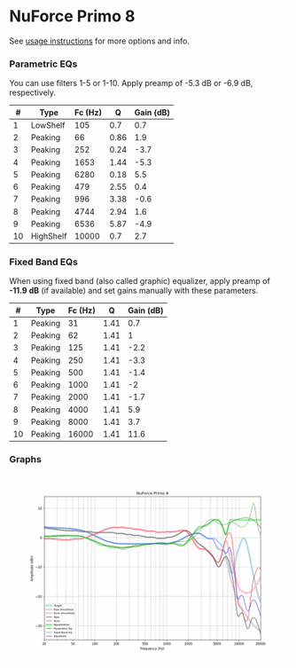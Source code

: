 # NuForce Primo 8
See [usage instructions](https://github.com/jaakkopasanen/AutoEq#usage) for more options and info.

### Parametric EQs
You can use filters 1-5 or 1-10. Apply preamp of -5.3 dB or -6.9 dB, respectively.

|   # | Type      |   Fc (Hz) |    Q |   Gain (dB) |
|-----|-----------|-----------|------|-------------|
|   1 | LowShelf  |       105 | 0.7  |         0.7 |
|   2 | Peaking   |        66 | 0.86 |         1.9 |
|   3 | Peaking   |       252 | 0.24 |        -3.7 |
|   4 | Peaking   |      1653 | 1.44 |        -5.3 |
|   5 | Peaking   |      6280 | 0.18 |         5.5 |
|   6 | Peaking   |       479 | 2.55 |         0.4 |
|   7 | Peaking   |       996 | 3.38 |        -0.6 |
|   8 | Peaking   |      4744 | 2.94 |         1.6 |
|   9 | Peaking   |      6536 | 5.87 |        -4.9 |
|  10 | HighShelf |     10000 | 0.7  |         2.7 |

### Fixed Band EQs
When using fixed band (also called graphic) equalizer, apply preamp of **-11.9 dB** (if available) and set gains manually with these parameters.

|   # | Type    |   Fc (Hz) |    Q |   Gain (dB) |
|-----|---------|-----------|------|-------------|
|   1 | Peaking |        31 | 1.41 |         0.7 |
|   2 | Peaking |        62 | 1.41 |         1   |
|   3 | Peaking |       125 | 1.41 |        -2.2 |
|   4 | Peaking |       250 | 1.41 |        -3.3 |
|   5 | Peaking |       500 | 1.41 |        -1.4 |
|   6 | Peaking |      1000 | 1.41 |        -2   |
|   7 | Peaking |      2000 | 1.41 |        -1.7 |
|   8 | Peaking |      4000 | 1.41 |         5.9 |
|   9 | Peaking |      8000 | 1.41 |         3.7 |
|  10 | Peaking |     16000 | 1.41 |        11.6 |

### Graphs
![](./NuForce%20Primo%208.png)
